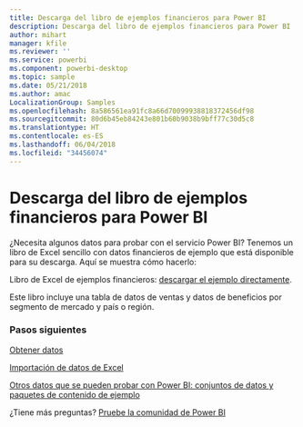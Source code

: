 ```yaml
---
title: Descarga del libro de ejemplos financieros para Power BI
description: Descarga del libro de ejemplos financieros para Power BI
author: mihart
manager: kfile
ms.reviewer: ''
ms.service: powerbi
ms.component: powerbi-desktop
ms.topic: sample
ms.date: 05/21/2018
ms.author: amac
LocalizationGroup: Samples
ms.openlocfilehash: 8a586561ea91fc8a66d70099938818372456df98
ms.sourcegitcommit: 80d6b45eb84243e801b60b9038b9bff77c30d5c8
ms.translationtype: HT
ms.contentlocale: es-ES
ms.lasthandoff: 06/04/2018
ms.locfileid: "34456074"
---
```

# <a name="download-the-financial-sample-workbook-for-power-bi"></a>Descarga del libro de ejemplos financieros para Power BI
¿Necesita algunos datos para probar con el servicio Power BI? Tenemos un libro de Excel sencillo con datos financieros de ejemplo que está disponible para su descarga.  Aquí se muestra cómo hacerlo:

Libro de Excel de ejemplos financieros: [descargar el ejemplo directamente](http://go.microsoft.com/fwlink/?LinkID=521962).

Este libro incluye una tabla de datos de ventas y datos de beneficios por segmento de mercado y país o región.

### <a name="next-steps"></a>Pasos siguientes
[Obtener datos](service-get-data.md)

[Importación de datos de Excel](service-excel-workbook-files.md)

[Otros datos que se pueden probar con Power BI: conjuntos de datos y paquetes de contenido de ejemplo](sample-datasets.md)

¿Tiene más preguntas? [Pruebe la comunidad de Power BI](http://community.powerbi.com/)

